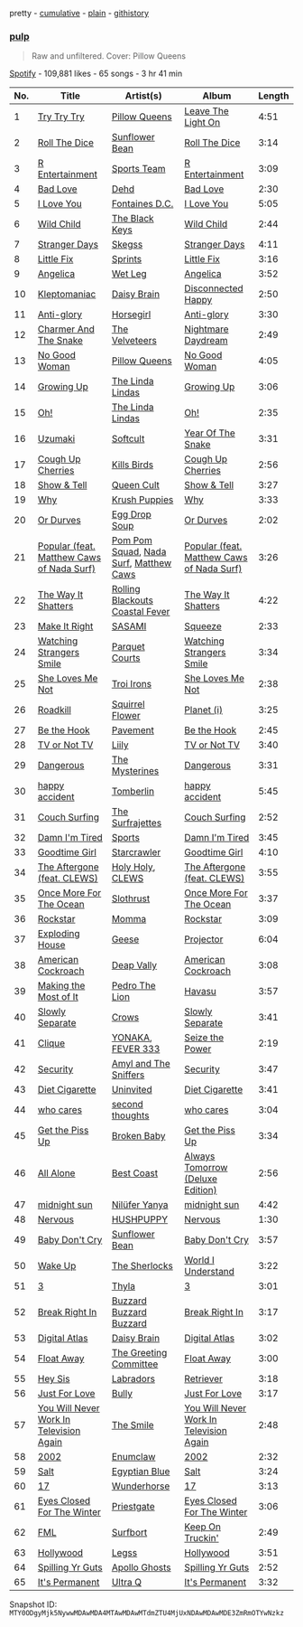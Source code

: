 pretty - [cumulative](/playlists/cumulative/37i9dQZF1DX3IplhwNexYg.md) - [plain](/playlists/plain/37i9dQZF1DX3IplhwNexYg) - [githistory](https://github.githistory.xyz/mackorone/spotify-playlist-archive/blob/main/playlists/plain/37i9dQZF1DX3IplhwNexYg)

### [pulp](https://open.spotify.com/playlist/37i9dQZF1DX3IplhwNexYg)

> Raw and unfiltered\. Cover: Pillow Queens

[Spotify](https://open.spotify.com/user/spotify) - 109,881 likes - 65 songs - 3 hr 41 min

| No. | Title | Artist(s) | Album | Length |
|---|---|---|---|---|
| 1 | [Try Try Try](https://open.spotify.com/track/5RIVwMLtGIriw8JS73Fleg) | [Pillow Queens](https://open.spotify.com/artist/7BDvurihyagH0uSPNDJX7d) | [Leave The Light On](https://open.spotify.com/album/71yW0rxm0PtKpgdCHJabyY) | 4:51 |
| 2 | [Roll The Dice](https://open.spotify.com/track/2q7RE1Csj30DPOXqO4sWqO) | [Sunflower Bean](https://open.spotify.com/artist/1xVcjJ5YsYOClO2Unt3Rm8) | [Roll The Dice](https://open.spotify.com/album/4ujPS7j4S1xyRS4ZQh4VgN) | 3:14 |
| 3 | [R Entertainment](https://open.spotify.com/track/1kx7a4BiF5b0KH6pKLpwcJ) | [Sports Team](https://open.spotify.com/artist/04JIxSs2P0iteVWtaskfeh) | [R Entertainment](https://open.spotify.com/album/0AMdg90GRnvy0UFsvurqVI) | 3:09 |
| 4 | [Bad Love](https://open.spotify.com/track/3MEYOBGJlvDgG99hSKIDQH) | [Dehd](https://open.spotify.com/artist/6yzuBFtT6dK2aQMZJZtcB1) | [Bad Love](https://open.spotify.com/album/0lUqvNrhKRtU5OlPPcqXr0) | 2:30 |
| 5 | [I Love You](https://open.spotify.com/track/2rDaHAwvDFpSR6hta7re5l) | [Fontaines D.C.](https://open.spotify.com/artist/3SXwqSqAoBz9WCI9PDQzY6) | [I Love You](https://open.spotify.com/album/1ysn1KuQSSRBK96J17wGyD) | 5:05 |
| 6 | [Wild Child](https://open.spotify.com/track/0dgAZ1j5irH1FlA5WrpHW4) | [The Black Keys](https://open.spotify.com/artist/7mnBLXK823vNxN3UWB7Gfz) | [Wild Child](https://open.spotify.com/album/3qq1cgY9TrPmzscvmON5Vb) | 2:44 |
| 7 | [Stranger Days](https://open.spotify.com/track/2YrFwJC9jDaI0BoxtKRI9K) | [Skegss](https://open.spotify.com/artist/3SGLeWc7J5Ve0CinAOrb3a) | [Stranger Days](https://open.spotify.com/album/1TaRqKa2nsaqSYMJgAwuvT) | 4:11 |
| 8 | [Little Fix](https://open.spotify.com/track/10kO3DBfY2UJSeYOuxDZPd) | [Sprints](https://open.spotify.com/artist/27nD8P491xX8UzG3j01eIY) | [Little Fix](https://open.spotify.com/album/2Hw3eI5w9JgGXqgnAS0rAi) | 3:16 |
| 9 | [Angelica](https://open.spotify.com/track/4MvwrOOQyjh40KWwmFElmn) | [Wet Leg](https://open.spotify.com/artist/2TwOrUcYnAlIiKmVQkkoSZ) | [Angelica](https://open.spotify.com/album/4j8jm7kAaZN85GVBJSXSfT) | 3:52 |
| 10 | [Kleptomaniac](https://open.spotify.com/track/6t9F8OPLkxZgcGhZjPgPu1) | [Daisy Brain](https://open.spotify.com/artist/5WuDKeWph4EKsyy9e56Mz4) | [Disconnected Happy](https://open.spotify.com/album/12HqkWeJ7g1Tck2eRoGUda) | 2:50 |
| 11 | [Anti\-glory](https://open.spotify.com/track/7fDPgekQGJKkyyqjuhtNSG) | [Horsegirl](https://open.spotify.com/artist/2FDvUb4YgyUPpmnm1ILPra) | [Anti\-glory](https://open.spotify.com/album/64rQzBshwp5tyR7ExhJaAk) | 3:30 |
| 12 | [Charmer And The Snake](https://open.spotify.com/track/0VnKOTCpqOzTG8BXkiyQEe) | [The Velveteers](https://open.spotify.com/artist/79wCmFlJs2qglR5n4UHMoq) | [Nightmare Daydream](https://open.spotify.com/album/3QJ2obeLQY61RE4vVLLilH) | 2:49 |
| 13 | [No Good Woman](https://open.spotify.com/track/483wH74F4lN52Xl5cV3MJ8) | [Pillow Queens](https://open.spotify.com/artist/7BDvurihyagH0uSPNDJX7d) | [No Good Woman](https://open.spotify.com/album/6F4PMXD34fLu1fLvP4vvx7) | 4:05 |
| 14 | [Growing Up](https://open.spotify.com/track/027uWCaOfVFzShwCQoqVjY) | [The Linda Lindas](https://open.spotify.com/artist/13dTrWNNrnZ3AkgNyQNKP5) | [Growing Up](https://open.spotify.com/album/3Ewo9h706OFEl6r4WSuEfa) | 3:06 |
| 15 | [Oh!](https://open.spotify.com/track/4e72LGraX8sW5iztJvS5fo) | [The Linda Lindas](https://open.spotify.com/artist/13dTrWNNrnZ3AkgNyQNKP5) | [Oh!](https://open.spotify.com/album/13YVOGugpbcH7MZCwDEWnE) | 2:35 |
| 16 | [Uzumaki](https://open.spotify.com/track/0zLNFeLkfUi9Ei4ysZfPXP) | [Softcult](https://open.spotify.com/artist/13pYXGtaLO9d06VrXX4Aw0) | [Year Of The Snake](https://open.spotify.com/album/0zWHPn6Hlv1JSLMnarvVLE) | 3:31 |
| 17 | [Cough Up Cherries](https://open.spotify.com/track/4dsxz4IEl1T3ZmeBoLJ1Ky) | [Kills Birds](https://open.spotify.com/artist/4osJY6pXMgA3LezSpLSbkN) | [Cough Up Cherries](https://open.spotify.com/album/1ctmJLfcmpgU9RSX5BWgD9) | 2:56 |
| 18 | [Show & Tell](https://open.spotify.com/track/5lKLRqfjytzxOGJtqOZqxF) | [Queen Cult](https://open.spotify.com/artist/3UAgcbjWTEC0xcEZEYNrQt) | [Show & Tell](https://open.spotify.com/album/6rlVrcewSVgwBENyMbu5Hj) | 3:27 |
| 19 | [Why](https://open.spotify.com/track/1F4uLKgpFcHSNGYdoG3946) | [Krush Puppies](https://open.spotify.com/artist/55chtDaw410l2H31kc8PHF) | [Why](https://open.spotify.com/album/238DqpkeDaIYGATfOeVo1D) | 3:33 |
| 20 | [Or Durves](https://open.spotify.com/track/52Jdjv3m2QrXK94MgupDza) | [Egg Drop Soup](https://open.spotify.com/artist/7pzH64zegJsbv79XgCYXr0) | [Or Durves](https://open.spotify.com/album/6ixqkqbhv6oF0bqBYnQHRO) | 2:02 |
| 21 | [Popular \(feat\. Matthew Caws of Nada Surf\)](https://open.spotify.com/track/5ppPV0hCtwt5TMTKF1xY57) | [Pom Pom Squad](https://open.spotify.com/artist/1yhTALwId0bpL1U1XRT3Zs), [Nada Surf](https://open.spotify.com/artist/11zHPjHnZN0ACA50rSnTcy), [Matthew Caws](https://open.spotify.com/artist/2euOhDrnToDMpxBiCPf72Z) | [Popular \(feat\. Matthew Caws of Nada Surf\)](https://open.spotify.com/album/7nvPKeZxfHFgbKTrRWqvCo) | 3:26 |
| 22 | [The Way It Shatters](https://open.spotify.com/track/1TGXiKyuajqiA242dBji7H) | [Rolling Blackouts Coastal Fever](https://open.spotify.com/artist/65mMkD9WW39U9Yadv0dWUF) | [The Way It Shatters](https://open.spotify.com/album/4LGidB7kQRA1vAKEizMotl) | 4:22 |
| 23 | [Make It Right](https://open.spotify.com/track/3bGQc58jpE4J9xlqavrTPb) | [SASAMI](https://open.spotify.com/artist/4pdoRs7yHNXakMobf8M9Oz) | [Squeeze](https://open.spotify.com/album/54p7fdwenIgGmhUK4qbCiT) | 2:33 |
| 24 | [Watching Strangers Smile](https://open.spotify.com/track/2fZ2u0nLos8nBjS4n3IDKl) | [Parquet Courts](https://open.spotify.com/artist/23NIwARd4vPbxt3wwNnJ6k) | [Watching Strangers Smile](https://open.spotify.com/album/2FbdRiyp61bzj01wQmtiDA) | 3:34 |
| 25 | [She Loves Me Not](https://open.spotify.com/track/5HQqtwfb3UtZSJUzvoSiVl) | [Troi Irons](https://open.spotify.com/artist/6jWwWbLoxKthbM8C6pi9cI) | [She Loves Me Not](https://open.spotify.com/album/7CKujk9GsIiPldom4TUvZN) | 2:38 |
| 26 | [Roadkill](https://open.spotify.com/track/5o0KFn33JBbKfoVXUkD1sd) | [Squirrel Flower](https://open.spotify.com/artist/7bI1v9NGBBhq8iGfytctni) | [Planet \(i\)](https://open.spotify.com/album/0j5QJZWlMGIcd0tmFQXs63) | 3:25 |
| 27 | [Be the Hook](https://open.spotify.com/track/4yNIKmXxa8TmFR1LSziKTC) | [Pavement](https://open.spotify.com/artist/3inCNiUr4R6XQ3W43s9Aqi) | [Be the Hook](https://open.spotify.com/album/0CpSfuO3HmUuZUHqJ5qEGD) | 2:45 |
| 28 | [TV or Not TV](https://open.spotify.com/track/69yLIX3dwFMpoAqW1a98O2) | [Liily](https://open.spotify.com/artist/2asx6eXv9qzj5rA0ESrdO3) | [TV or Not TV](https://open.spotify.com/album/3EBzedKTSdxOxHX8VPb9G6) | 3:40 |
| 29 | [Dangerous](https://open.spotify.com/track/08a8M0SzJUF2hUUDkmtWT9) | [The Mysterines](https://open.spotify.com/artist/15QhuBSLfDNECfF8wvxj0M) | [Dangerous](https://open.spotify.com/album/7N0m2m27pHDbk8e7mKnisH) | 3:31 |
| 30 | [happy accident](https://open.spotify.com/track/4CIoVUlxgd0nlSIEhJb4of) | [Tomberlin](https://open.spotify.com/artist/0jzaoSt5gOC04OWBqN78VS) | [happy accident](https://open.spotify.com/album/6TF05xh9TbmpbQBwxAKbHA) | 5:45 |
| 31 | [Couch Surfing](https://open.spotify.com/track/2Dhbsd9p8KVgCCiMvLUHL9) | [The Surfrajettes](https://open.spotify.com/artist/7bsvnY2FZ7P4TR8DAxZzCM) | [Couch Surfing](https://open.spotify.com/album/6bRn5DlJcOiVJb52O7oRcU) | 2:52 |
| 32 | [Damn I'm Tired](https://open.spotify.com/track/3HyzMwZ7JHVp07a9YQnpWJ) | [Sports](https://open.spotify.com/artist/4AGNJdJiVltImYk1UTLE0K) | [Damn I'm Tired](https://open.spotify.com/album/0LqHbdzLluBS0k9Wh7bmKu) | 3:45 |
| 33 | [Goodtime Girl](https://open.spotify.com/track/6UJjG07pInpl76t5sfbuoZ) | [Starcrawler](https://open.spotify.com/artist/0ZhtrY2Lt1s9klwm03lu8i) | [Goodtime Girl](https://open.spotify.com/album/6Ibu14uF72Paww9euwpsT3) | 4:10 |
| 34 | [The Aftergone \(feat\. CLEWS\)](https://open.spotify.com/track/3VpeDsKDbBILjniX4y3rFA) | [Holy Holy](https://open.spotify.com/artist/5KeQyt1QJBjcutJ2AuLNO2), [CLEWS](https://open.spotify.com/artist/6cw5iGpmkR9dNaIZ85j8ya) | [The Aftergone \(feat\. CLEWS\)](https://open.spotify.com/album/2PI3lgEBf6tTcJlb0vMWlF) | 3:55 |
| 35 | [Once More For The Ocean](https://open.spotify.com/track/4Cvscvb1bbHSsY8lwmSwIQ) | [Slothrust](https://open.spotify.com/artist/6Nwhmo3adbTqPMCsgBgkf4) | [Once More For The Ocean](https://open.spotify.com/album/3Xh2BQHJApHvpfyeHVkyMP) | 3:37 |
| 36 | [Rockstar](https://open.spotify.com/track/0MfFiBddXSbI73TLpjjMV3) | [Momma](https://open.spotify.com/artist/5Wj0an60VgRckYV9zlDe1e) | [Rockstar](https://open.spotify.com/album/7A1taOMSajIBn3qCW0OYBg) | 3:09 |
| 37 | [Exploding House](https://open.spotify.com/track/5pynE1WnRqLPCTlLbrpDyi) | [Geese](https://open.spotify.com/artist/0WCo84qtCKfbyIf1lqQWB4) | [Projector](https://open.spotify.com/album/1E094hHDWCHZqO1YVLIUmj) | 6:04 |
| 38 | [American Cockroach](https://open.spotify.com/track/1fhSSzhdcAuAOkl0S4saVk) | [Deap Vally](https://open.spotify.com/artist/1NsvfeRzexfHjhUGqWrULl) | [American Cockroach](https://open.spotify.com/album/5ddhrGgCIVAFwaYBORbOdi) | 3:08 |
| 39 | [Making the Most of It](https://open.spotify.com/track/728EWD7qN8QAwkG17bHkjW) | [Pedro The Lion](https://open.spotify.com/artist/4ApdWjZjftqD77Vh6qDbCr) | [Havasu](https://open.spotify.com/album/6Uxjn5Rskks7mUFhWp7UPV) | 3:57 |
| 40 | [Slowly Separate](https://open.spotify.com/track/0pQ3HWdEQ4dKh56PBgvDuy) | [Crows](https://open.spotify.com/artist/5LFuHlM7fW3xnIyBsDrGfn) | [Slowly Separate](https://open.spotify.com/album/3BO6yFiAUJf5ZcyGKMz7C3) | 3:41 |
| 41 | [Clique](https://open.spotify.com/track/6CVfZfkdd4Jdvg8JnBL6Oy) | [YONAKA](https://open.spotify.com/artist/3Wcyta3gkOdQ4TfY0WyZpu), [FEVER 333](https://open.spotify.com/artist/1B0155rdv175D1tQ8VH7Oy) | [Seize the Power](https://open.spotify.com/album/2QgPGKzoN51qcEzGlHYk7j) | 2:19 |
| 42 | [Security](https://open.spotify.com/track/1IyNQIczrOabSeU3HEJNwT) | [Amyl and The Sniffers](https://open.spotify.com/artist/3NqV2DJoAWsjl787bWaHW7) | [Security](https://open.spotify.com/album/7BbLKYoBNvPRnHnFQq1Fkt) | 3:47 |
| 43 | [Diet Cigarette](https://open.spotify.com/track/66MqvK5aWjC4c2t8txkZh9) | [Uninvited](https://open.spotify.com/artist/5q0XJRqusj0KaNKwLVSVQn) | [Diet Cigarette](https://open.spotify.com/album/6S8jivSZAqfqU81AR6dZSP) | 3:41 |
| 44 | [who cares](https://open.spotify.com/track/7hoqbmmpY9eO5qKBnHSZZE) | [second thoughts](https://open.spotify.com/artist/7KSGahEAA5BSZlVgslhXzX) | [who cares](https://open.spotify.com/album/3D14NekjVfBIsn7tRNshAv) | 3:04 |
| 45 | [Get the Piss Up](https://open.spotify.com/track/1O2qx7Q2Qm1LYxzCMHqYLn) | [Broken Baby](https://open.spotify.com/artist/3HqT4VT5m66V7HvOgxtmoA) | [Get the Piss Up](https://open.spotify.com/album/7pcNOY0MHc4kbVa5qTAMHN) | 3:34 |
| 46 | [All Alone](https://open.spotify.com/track/4PDsW99c5cADBvydBuQac7) | [Best Coast](https://open.spotify.com/artist/5YkBrE0wF8cAlq3GCOw5Eu) | [Always Tomorrow \(Deluxe Edition\)](https://open.spotify.com/album/5BA2VC4hcCxvSVWvIOjxou) | 2:56 |
| 47 | [midnight sun](https://open.spotify.com/track/2P7mPtGjXFzHoLgT6sMSyZ) | [Nilüfer Yanya](https://open.spotify.com/artist/09kXLeOXRyfNQMXRaDO4qA) | [midnight sun](https://open.spotify.com/album/28oyoR8mAfNqRGTuKIUuo3) | 4:42 |
| 48 | [Nervous](https://open.spotify.com/track/3JaI7w5XQuJni4fX03MZIb) | [HUSHPUPPY](https://open.spotify.com/artist/40OzWU8bIYirFgmNSy6qct) | [Nervous](https://open.spotify.com/album/3qLRGWTOndzbYgUDi2kd85) | 1:30 |
| 49 | [Baby Don't Cry](https://open.spotify.com/track/0fq4yVxkZbu59JiCe5zeFZ) | [Sunflower Bean](https://open.spotify.com/artist/1xVcjJ5YsYOClO2Unt3Rm8) | [Baby Don't Cry](https://open.spotify.com/album/6MYBlQZe66fp8R7npEl9xZ) | 3:57 |
| 50 | [Wake Up](https://open.spotify.com/track/50EaTSirqX6hZS1W2Ja75H) | [The Sherlocks](https://open.spotify.com/artist/4SrofCfzlhtiKRAsMfBxV4) | [World I Understand](https://open.spotify.com/album/3M7gwBCWbgPuHdLPazTJd9) | 3:22 |
| 51 | [3](https://open.spotify.com/track/2JNx996AAVsi1OLdxSP6xf) | [Thyla](https://open.spotify.com/artist/0L6tY7VDHwGDhx3T989SAJ) | [3](https://open.spotify.com/album/4SWFRq8izGzkqSb2BG2BaY) | 3:01 |
| 52 | [Break Right In](https://open.spotify.com/track/5CGI3BH6qXG6tSRwq6E8IQ) | [Buzzard Buzzard Buzzard](https://open.spotify.com/artist/69ilUSFj31FA2iLHtegRwi) | [Break Right In](https://open.spotify.com/album/6vyfTT54LDqMiX8BoakH0k) | 3:17 |
| 53 | [Digital Atlas](https://open.spotify.com/track/4DweoPyHETeUjbkUDwHlnl) | [Daisy Brain](https://open.spotify.com/artist/5WuDKeWph4EKsyy9e56Mz4) | [Digital Atlas](https://open.spotify.com/album/3pPp2gMM0o5BK92geIkWa8) | 3:02 |
| 54 | [Float Away](https://open.spotify.com/track/1ObhrhgjhDENcTAWbo91vS) | [The Greeting Committee](https://open.spotify.com/artist/1MIe1z4RdqLqHSJsb7EBMm) | [Float Away](https://open.spotify.com/album/1EZHlWMrnooR3AaKX7CojR) | 3:00 |
| 55 | [Hey Sis](https://open.spotify.com/track/18BngYNbP0xadmssigycDH) | [Labradors](https://open.spotify.com/artist/4kf8k9dopDL5PK5q0ufGkG) | [Retriever](https://open.spotify.com/album/7mWI8Asn8rQqYX0lXgHNhk) | 3:18 |
| 56 | [Just For Love](https://open.spotify.com/track/6wQeNdJeBm6QCQQNIkQhd8) | [Bully](https://open.spotify.com/artist/34LdbFt5sVXKTJOzf1iExQ) | [Just For Love](https://open.spotify.com/album/3TEdTmkLHGGEpmpzbgV0Js) | 3:17 |
| 57 | [You Will Never Work In Television Again](https://open.spotify.com/track/2Aa4sRrWDddEmVRfAjVjsw) | [The Smile](https://open.spotify.com/artist/6styCzc1Ej4NxISL0LiigM) | [You Will Never Work In Television Again](https://open.spotify.com/album/0b897zzLyDXXpXAZxfAeK5) | 2:48 |
| 58 | [2002](https://open.spotify.com/track/7duZGjDETceWUu5KvKJjQU) | [Enumclaw](https://open.spotify.com/artist/79yETfINxnDl54mTKLZUlb) | [2002](https://open.spotify.com/album/4rJmJ9Iqe1SdQ8Sg5hmZUx) | 2:32 |
| 59 | [Salt](https://open.spotify.com/track/0KbMVWAxdxV1KYWqjGd0ey) | [Egyptian Blue](https://open.spotify.com/artist/3IW8WBsi0vGrcdMNsXS6Bi) | [Salt](https://open.spotify.com/album/2XzP8cHUnafrR7zgBdbn3t) | 3:24 |
| 60 | [17](https://open.spotify.com/track/6M6B25BFwE2h7W5izrDYmD) | [Wunderhorse](https://open.spotify.com/artist/41pd7r1XBRsvdxY3vHEgib) | [17](https://open.spotify.com/album/2R7HViCC1W5fNTEVYbWVog) | 3:13 |
| 61 | [Eyes Closed For The Winter](https://open.spotify.com/track/65qTDCHsyf7MTocHnvkKsd) | [Priestgate](https://open.spotify.com/artist/0mhU2f9YqeYcnEW6ynit0i) | [Eyes Closed For The Winter](https://open.spotify.com/album/7J6kirqor8zXlg1oRyIwrz) | 3:06 |
| 62 | [FML](https://open.spotify.com/track/46Nr71GAHoSO5aqtUMUXT6) | [Surfbort](https://open.spotify.com/artist/2kRFetyCeU3r24DVyTZVFx) | [Keep On Truckin'](https://open.spotify.com/album/4nl662iBk0IbnefmRYBGcI) | 2:49 |
| 63 | [Hollywood](https://open.spotify.com/track/7nhHhAK4luQGM6yxIAZcF4) | [Legss](https://open.spotify.com/artist/6qSC5s99fwbkvyWzRqws4F) | [Hollywood](https://open.spotify.com/album/5HBRejbP2IlsqHNQDQb2oy) | 3:51 |
| 64 | [Spilling Yr Guts](https://open.spotify.com/track/6wVjWIoAuJUqizw5MdgzDf) | [Apollo Ghosts](https://open.spotify.com/artist/1kELNMadpWBN7W2moY0h9O) | [Spilling Yr Guts](https://open.spotify.com/album/54jluCmKYHXQp2cii3NOzN) | 2:52 |
| 65 | [It's Permanent](https://open.spotify.com/track/5ytqjKYVYjVcA03MTBArnY) | [Ultra Q](https://open.spotify.com/artist/57JelvPHs2P6BROjeHhHZ3) | [It's Permanent](https://open.spotify.com/album/5aCdRpmrMXr901O3WGFnKM) | 3:32 |

Snapshot ID: `MTY0ODgyMjk5NywwMDAwMDA4MTAwMDAwMTdmZTU4MjUxNDAwMDAwMDE3ZmRmOTYwNzkz`
